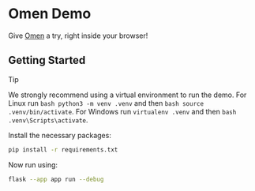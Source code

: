 # Omen Demo
Give [Omen](https://github.com/omen-osdev/omen) a try, right inside your browser!

## Getting Started

> [!TIP]
> We strongly recommend using a virtual environment to run the demo.
> For Linux run ```bash python3 -m venv .venv``` and then ```bash source .venv/bin/activate```.
> For Windows run ```virtualenv .venv``` and then ```bash .venv\Scripts\activate```.

Install the necessary packages:
```bash
pip install -r requirements.txt
```

Now run using:
```bash
flask --app app run --debug
```

